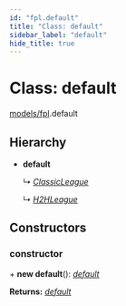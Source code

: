 ```yaml
---
id: "fpl.default"
title: "Class: default"
sidebar_label: "default"
hide_title: true
---
```


# Class: default

[models/fpl](../../modules/models_fpl.md).default

## Hierarchy

* **default**

  ↳ [*ClassicLeague*](classic-league.classicleague.md)

  ↳ [*H2HLeague*](h2h-league.h2hleague.md)

## Constructors

### constructor

\+ **new default**(): [*default*](fpl.default.md)

**Returns:** [*default*](fpl.default.md)
